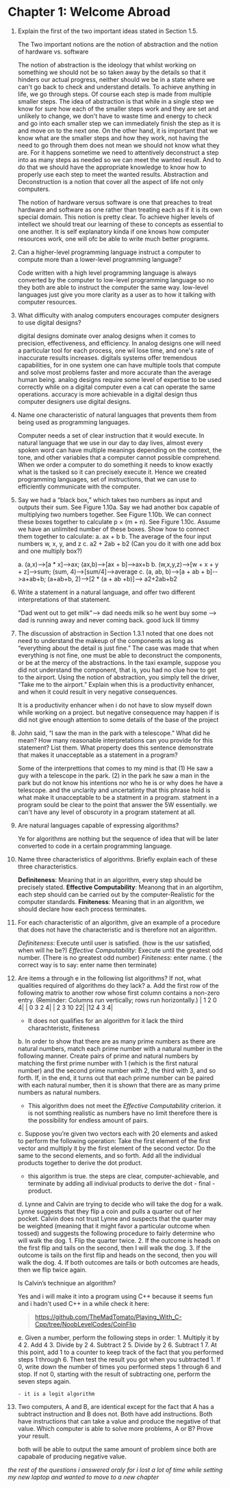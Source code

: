 # Chapter 1: Welcome Abroad

1. Explain the first of the two important ideas stated in Section 1.5.

    The Two important notions are the notion of abstraction and the notion of hardware vs. software

    The notion of abstraction is the ideology that whilst working on something we should not be so taken away by the details so that it hinders our actual progress, neither should we be in a state where we can't go back to check and understand details. To achieve anything in life, we go through steps. Of course each step is made from multiple smaller steps. The idea of abstraction is that while in a single step we know for sure how each of the smaller steps work and they are set and unlikely to change, we don't have to waste time and energy to check and go into each smaller step we can immediately finish the step as it is and move on to the next one. On the other hand, it is important that we know what are the smaller steps and how they work, not having the need to go through them does not mean we should not know what they are. For it happens sometime we need to attentively deconstruct a step into as many steps as needed so we can meet the wanted result. And to do that we should have the appropriate knowledge to know how to properly use each step to meet the wanted results. Abstraction and Deconstruction  is a notion that cover all the aspect of life not only computers.

    The notion of hardware versus software is one that preaches to treat hardware and software as one rather than treating each as if it is its own special domain. This notion is pretty clear. To achieve higher levels of intellect we should treat our learning of these to concepts as essential to one another. It is self explanatory kinda if one knows how computer resources work, one will ofc be able to write much better programs.

2. Can a higher-level programming language instruct a computer to compute more than a lower-level programming language?

    Code written with a high level programming language is always converted by the computer to low-level programming language so no they both are able to instruct the computer the same way. low-level languages just give you more clarity as a user as to how it talking with computer resources.

3. What difficulty with analog computers encourages computer designers to use digital designs?
    
    digital designs dominate over analog designs when it comes to precision, effectiveness, and efficiency. In analog designs one will need a particular tool for each process, one wil lose time, and one's rate of inaccurate results increases. digitals systems offer tremendous capabilities, for in one system one can have multiple tools that compute and solve most problems faster and more accurate than the average human being. analog designs require some level of expertise to be used correctly while on a digital computer even a cat can operate the same operations. accuracy  is more achievable in a digital design thus computer designers use digital designs.

4. Name one characteristic of natural languages that prevents them from being used as programming languages.

    Computer needs a set of clear instruction that it would execute. In natural language that we use in our day to day lives, almost every spoken word can have multiple meanings depending on the context, the tone, and other variables that a computer cannot possible comprehend. When we order a computer to do something it needs to know exactly what is the tasked so it can precisely execute it. Hence we created programming languages, set of instructions, that we can use to efficiently communicate with the computer.

5. Say we had a “black box,” which takes two numbers as input and outputs their sum. See Figure 1.10a. Say we had another box capable of multiplying two numbers together. See Figure 1.10b. We can connect these boxes together to calculate p × (m + n). See Figure 1.10c. Assume we have an unlimited number of these boxes. Show how to connect them together to calculate:
a. ax + b
b. The average of the four input numbers w, x, y, and z
c. a2 + 2ab + b2 (Can you do it with one add box and one multiply box?)

    a. (a,x)-->[a * x]-->ax; (ax,b)-->[ax + b]-->ax+b
    b. (w,x,y,z)-->[w + x + y + z]-->sum; (sum, 4)-->[sum/4]-->average
    c. (a, ab, b)-->[a + ab + b]-->a+ab+b; (a+ab+b, 2)-->[2 * (a + ab +b)]--> a2+2ab+b2

6. Write a statement in a natural language, and offer two different interpretations of that statement.

    "Dad went out to get milk"--> dad needs milk so he went buy some
                              --> dad is running away and never coming back. good luck lil    timmy

7. The discussion of abstraction in Section 1.3.1 noted that one does not need to understand the makeup of the components as long as “everything about the detail is just fine.” The case was made that when everything is not fine, one must be able to deconstruct the components, or be at the mercy of the abstractions. In the taxi example, suppose you did not understand the component, that is, you had no clue how to get to the airport. Using the notion of abstraction, you simply tell the driver, “Take me to the airport.” Explain when this is a productivity enhancer, and when it could result in very negative consequences.

    It is a productivity enhancer when i do not have to slow myself down while working on a project. but negative consequence may happen if is did not give enough attention to some details of the base of the project

8. John said, “I saw the man in the park with a telescope.” What did he mean? How many reasonable interpretations can you provide for this statement? List them. What property does this sentence demonstrate that makes it unacceptable as a statement in a program?   

	Some of the interprettions that comes to my mind is that (1) He saw a guy with a telescope in the park. (2) in the park he saw a man in the park but do not know his intentions nor who he is or why does he have a telescope. and the unclarity and uncertatinty that this phrase hold is what make it unacceptable to be a statment in a program. statment in a program sould be clear to the point that answer the 5W essentially. we can't have any level of obscuroty in a program statement at all.

9. Are natural languages capable of expressing algorithms?

	Ye for algorithms are nothing but the sequence of idea that will be later converted to code in a certain programming language.

10. Name three characteristics of algorithms. Briefly explain each of these three characteristics.

	**Definiteness**: Meaning that in an algorithm, every step should be precisely stated.
	**Effective Computability**: Meanong that in an algortihm, each step should can be carried out by the computer-Realistic for the computer standards.
	**Finiteness**: Meaning that in an algorithm, we should declare how each process terminates.

11. For each characteristic of an algorithm, give an example of a procedure that does not have the characteristic and is therefore not an algorithm.

	*Definiteness*: Execute until user is satisfied. (how is the usr satisfied, when will he be?)
	*Effective Computability*: Execute until the greatest odd number. (There is no greatest odd number)
	*Finiteness*: enter name. ( the correct way is to say: enter name then terminate)

12. Are items a through e in the following list algorithms? If not, what qualities required of algorithms do they lack?
	a. Add the first row of the following matrix to another row whose first column contains a non-zero entry. (Reminder: Columns run vertically; rows run horizontally.)
		 | 1 2  0  4|
		 | 0 3  2  4|
		 | 2 3 10 22|
		 |12 4  3  4|

	- It does not qualifies for an algorithm for it lack the third charachteristc, finiteness

	b. In order to show that there are as many prime numbers as there are natural numbers, match each prime number with a natural number in the following manner. Create pairs of prime and natural numbers by matching the first prime number with 1 (which is the first natural number) and the second prime number with 2, the third with 3, and so forth. If, in the end, it turns out that each prime number can be paired with each natural number, then it is shown that there are as many prime numbers as natural numbers.

	- This algorithm does not meet the *Effective Computability* criterion. it is not somthing realistic as numbers have no limit therefore there is the possibility for endless amount of pairs.

	c. Suppose you’re given two vectors each with 20 elements and asked to perform the following operation: Take the first element of the first vector and multiply it by the first element of the second vector. Do the same to the second elements, and so forth. Add all the individual products together to derive the dot product.

	- this algorithm is true. the steps are clear, computer-achievable, and terminate by adding all indiviual products to derive the dot - final - product.

	d. Lynne and Calvin are trying to decide who will take the dog for a walk. Lynne suggests that they flip a coin and pulls a quarter out of her pocket. Calvin does not trust Lynne and suspects that the quarter may be weighted (meaning that it might favor a particular outcome when tossed) and suggests the following procedure to fairly determine who will walk the dog.
		1. Flip the quarter twice.
		2. If the outcome is heads on the first flip and tails on the second, then I will walk the dog.
		3. If the outcome is tails on the first flip and heads on the second, then you will walk the dog.
		4. If both outcomes are tails or both outcomes are heads, then we flip twice again.
	   
	   Is Calvin’s technique an algorithm?

	   Yes and i will make it into a program using C++ because it seems fun and i hadn't used C++ in a while check it here: 
	   > https://github.com/TheMadTomato/Playing_With_C-Cpp/tree/NoobLevelCodes/CoinFlip

	e. Given a number, perform the following steps in order:
		1. Multiply it by 4
		2. Add 4
		3. Divide by 2
		4. Subtract 2
		5. Divide by 2
		6. Subtract 1
		7. At this point, add 1 to a counter to keep track of the fact that you performed steps 1 through 6. Then test the result you got when you subtracted 1. If 0, write down the number of times you performed steps 1 through 6 and stop. If not 0, starting with the result of subtracting one, perform the seven steps again.
		
		- it is a legit algorithm

13. Two computers, A and B, are identical except for the fact that A has a subtract instruction and B does not. Both have add instructions. Both have instructions that can take a value and produce the negative of that value. Which computer is able to solve more problems, A or B? Prove your result.

	both will be able to output the same amount of problem since both are capabale of producing negative value.

*the rest of the questions i answered oraly for i lost a lot of time while setting my new laptop and wanted to move to a new chapter*
